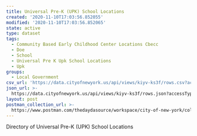 ```yaml
---
title: Universal Pre-K (UPK) School Locations
created: '2020-11-10T17:03:56.852055'
modified: '2020-11-10T17:03:56.852065'
state: active
type: dataset
tags:
  - Community Based Early Childhood Center Locations Cbecc
  - Doe
  - School
  - Universal Pre K Upk School Locations
  - Upk
groups:
  - Local Government
csv_url: 'https://data.cityofnewyork.us/api/views/kiyv-ks3f/rows.csv?accessType=DOWNLOAD'
json_url: >-
  https://data.cityofnewyork.us/api/views/kiyv-ks3f/rows.json?accessType=DOWNLOAD
layout: post
postman_collection_url: >-
  https://www.postman.com/thedaydasource/workspace/city-of-new-york/collection/15909983-d8bc1901-5131-437e-93cd-09cc6d1e5449
---
```

Directory of Universal Pre-K (UPK) School Locations
